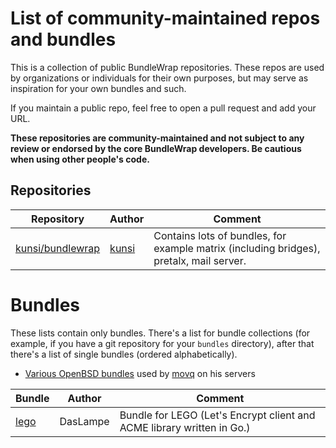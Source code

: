 # List of community-maintained repos and bundles

This is a collection of public BundleWrap repositories. These repos are used by organizations or individuals for their own purposes, but may serve as inspiration for your own bundles and such.

If you maintain a public repo, feel free to open a pull request and add your URL.

**These repositories are community-maintained and not subject to any review or endorsed by the core BundleWrap developers. Be cautious when using other people's code.**

## Repositories

Repository | Author | Comment
-----------|--------|--------
[kunsi/bundlewrap](https://git.franzi.business/kunsi/bundlewrap/) | [kunsi](https://franzi.business/) | Contains lots of bundles, for example matrix (including bridges), pretalx, mail server.

# Bundles

These lists contain only bundles. There's a list for bundle collections (for example, if you have a git repository for your `bundles` directory), after that there's a list of single bundles (ordered alphabetically).

- [Various OpenBSD bundles](https://uninformativ.de/git/bw-bundles) used by [movq](https://uninformativ.de) on his servers

Bundle | Author | Comment
-------|--------|--------
[lego](https://github.com/DasLampe/bw.bundle.lego) | DasLampe | Bundle for LEGO (Let's Encrypt client and ACME library written in Go.)
